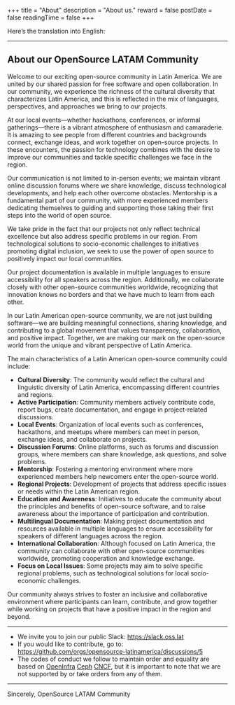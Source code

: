 +++
title = "About"
description = "About us."
reward = false
postDate = false
readingTime = false
+++

Here’s the translation into English:

---

## About our OpenSource LATAM Community

Welcome to our exciting open-source community in Latin America. We are united by our shared passion for free software and open collaboration. In our community, we experience the richness of the cultural diversity that characterizes Latin America, and this is reflected in the mix of languages, perspectives, and approaches we bring to our projects.

At our local events—whether hackathons, conferences, or informal gatherings—there is a vibrant atmosphere of enthusiasm and camaraderie. It is amazing to see people from different countries and backgrounds connect, exchange ideas, and work together on open-source projects. In these encounters, the passion for technology combines with the desire to improve our communities and tackle specific challenges we face in the region.

Our communication is not limited to in-person events; we maintain vibrant online discussion forums where we share knowledge, discuss technological developments, and help each other overcome obstacles. Mentorship is a fundamental part of our community, with more experienced members dedicating themselves to guiding and supporting those taking their first steps into the world of open source.

We take pride in the fact that our projects not only reflect technical excellence but also address specific problems in our region. From technological solutions to socio-economic challenges to initiatives promoting digital inclusion, we seek to use the power of open source to positively impact our local communities.

Our project documentation is available in multiple languages to ensure accessibility for all speakers across the region. Additionally, we collaborate closely with other open-source communities worldwide, recognizing that innovation knows no borders and that we have much to learn from each other.

In our Latin American open-source community, we are not just building software—we are building meaningful connections, sharing knowledge, and contributing to a global movement that values transparency, collaboration, and positive impact. Together, we are making our mark on the open-source world from the unique and vibrant perspective of Latin America.

The main characteristics of a Latin American open-source community could include:

- **Cultural Diversity**: The community would reflect the cultural and linguistic diversity of Latin America, encompassing different countries and regions.
- **Active Participation**: Community members actively contribute code, report bugs, create documentation, and engage in project-related discussions.
- **Local Events**: Organization of local events such as conferences, hackathons, and meetups where members can meet in person, exchange ideas, and collaborate on projects.
- **Discussion Forums**: Online platforms, such as forums and discussion groups, where members can share knowledge, ask questions, and solve problems.
- **Mentorship**: Fostering a mentoring environment where more experienced members help newcomers enter the open-source world.
- **Regional Projects**: Development of projects that address specific issues or needs within the Latin American region.
- **Education and Awareness**: Initiatives to educate the community about the principles and benefits of open-source software, and to raise awareness about the importance of participation and contribution.
- **Multilingual Documentation**: Making project documentation and resources available in multiple languages to ensure accessibility for speakers of different languages across the region.
- **International Collaboration**: Although focused on Latin America, the community can collaborate with other open-source communities worldwide, promoting cooperation and knowledge exchange.
- **Focus on Local Issues**: Some projects may aim to solve specific regional problems, such as technological solutions for local socio-economic challenges.

Our community always strives to foster an inclusive and collaborative environment where participants can learn, contribute, and grow together while working on projects that have a positive impact in the region and beyond.

---

- We invite you to join our public Slack: https://slack.oss.lat
- If you would like to contribute, go to: https://github.com/orgs/opensource-latinamerica/discussions/5
- The codes of conduct we follow to maintain order and equality are based on [OpenInfra](https://github.com/opensource-latinamerica/openinframx/blob/main/CODE_OF_CONDUCT.es.md) [Ceph](https://ceph.io/en/code-of-conduct/) [CNCF](https://github.com/cncf/foundation/blob/main/code-of-conduct-languages/es.md), but it is important to note that we are not supported by or take orders from any of them.

---

Sincerely,
OpenSource LATAM Community
